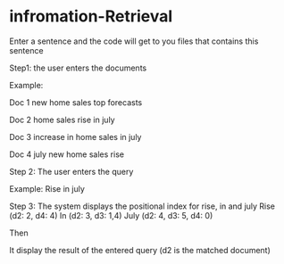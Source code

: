# infromation-Retrieval
Enter a sentence and the code will get to you files that contains this sentence

Step1: the user enters the documents

Example:

Doc 1 new home sales top forecasts

Doc 2 home sales rise in july

Doc 3 increase in home sales in july

Doc 4 july new home sales rise

Step 2: The user enters the query

Example: Rise in july

Step 3: The system displays the positional index for rise, in and july
Rise (d2: 2, d4: 4)
In (d2: 3, d3: 1,4)
July (d2: 4, d3: 5, d4: 0)

Then

It display the result of the entered query (d2 is the matched
document)
